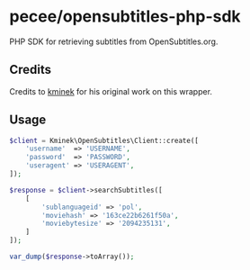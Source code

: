 # pecee/opensubtitles-php-sdk

PHP SDK for retrieving subtitles from OpenSubtitles.org.

## Credits

Credits to [kminek](https://github.com/kminek/open-subtitles) for his original work on this wrapper.

## Usage

```php
$client = Kminek\OpenSubtitles\Client::create([
    'username'  => 'USERNAME',
    'password'  => 'PASSWORD',
    'useragent' => 'USERAGENT',
]);

$response = $client->searchSubtitles([
    [
        'sublanguageid' => 'pol',
        'moviehash' => '163ce22b6261f50a',
        'moviebytesize' => '2094235131',
    ]
]);

var_dump($response->toArray());
```
